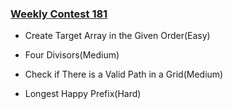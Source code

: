### [Weekly Contest 181](https://leetcode.com/contest/weekly-contest-181)

- Create Target Array in the Given Order(Easy)

- Four Divisors(Medium)

- Check if There is a Valid Path in a Grid(Medium)

- Longest Happy Prefix(Hard)
